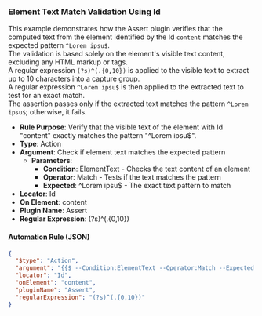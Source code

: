 ### Element Text Match Validation Using Id

This example demonstrates how the Assert plugin verifies that the computed text from the element identified by the Id `content` matches the expected pattern `^Lorem ipsu$`.  
The validation is based solely on the element's visible text content, excluding any HTML markup or tags.  
A regular expression `(?s)^(.{0,10})` is applied to the visible text to extract up to 10 characters into a capture group.  
A regular expression `^Lorem ipsu$` is then applied to the extracted text to test for an exact match.  
The assertion passes only if the extracted text matches the pattern `^Lorem ipsu$`; otherwise, it fails.

- **Rule Purpose**: Verify that the visible text of the element with Id "content" exactly matches the pattern "^Lorem ipsu$".  
- **Type**: Action  
- **Argument**: Check if element text matches the expected pattern  
  - **Parameters**:  
    - **Condition**: ElementText - Checks the text content of an element  
    - **Operator**: Match - Tests if the text matches the pattern  
    - **Expected**: ^Lorem ipsu$ - The exact text pattern to match  
- **Locator**: Id  
- **On Element**: content  
- **Plugin Name**: Assert  
- **Regular Expression**: (?s)^(.{0,10})

#### Automation Rule (JSON)

```json
{
  "$type": "Action",
  "argument": "{{$ --Condition:ElementText --Operator:Match --Expected:^Lorem ipsu$}}",
  "locator": "Id",
  "onElement": "content",
  "pluginName": "Assert",
  "regularExpression": "(?s)^(.{0,10})"
}
```
